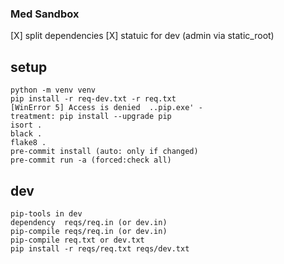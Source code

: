 ### Med Sandbox

[X] split dependencies
[X] statuic for dev (admin via static_root)

## setup

```
python -m venv venv
pip install -r req-dev.txt -r req.txt
[WinError 5] Access is denied  ..pip.exe' -
treatment: pip install --upgrade pip
isort .
black .
flake8 .
pre-commit install (auto: only if changed)
pre-commit run -a (forced:check all)

```

## dev

```
pip-tools in dev
dependency  reqs/req.in (or dev.in)
pip-compile reqs/req.in (or dev.in)
pip-compile req.txt or dev.txt
pip install -r reqs/req.txt reqs/dev.txt
```
